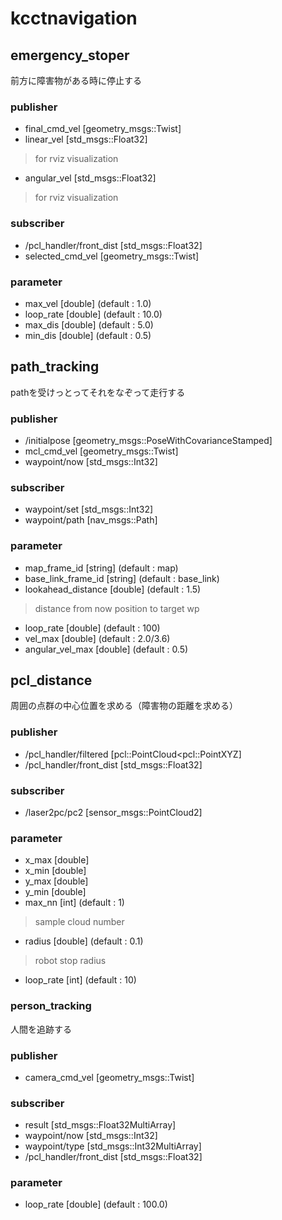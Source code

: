 # kcctnavigation
## emergency_stoper
前方に障害物がある時に停止する
### publisher
* final_cmd_vel [geometry_msgs::Twist]
* linear_vel [std_msgs::Float32]
> for rviz visualization
* angular_vel [std_msgs::Float32]
> for rviz visualization
### subscriber
* /pcl_handler/front_dist [std_msgs::Float32]
* selected_cmd_vel [geometry_msgs::Twist]
### parameter
* max_vel [double] (default : 1.0)
* loop_rate [double] (default : 10.0)
* max_dis [double] (default : 5.0)
* min_dis [double] (default : 0.5)


## path_tracking
pathを受けっとってそれをなぞって走行する
### publisher
* /initialpose [geometry_msgs::PoseWithCovarianceStamped]
* mcl_cmd_vel [geometry_msgs::Twist]
* waypoint/now [std_msgs::Int32]
### subscriber
* waypoint/set [std_msgs::Int32]
* waypoint/path [nav_msgs::Path]
### parameter
* map_frame_id [string] (default : map)
* base_link_frame_id [string] (default : base_link)
* lookahead_distance [double] (default : 1.5)
>distance from now position to target wp
* loop_rate [double] (default : 100)
* vel_max [double] (default : 2.0/3.6)
* angular_vel_max [double] (default : 0.5)


## pcl_distance
周囲の点群の中心位置を求める（障害物の距離を求める）
### publisher
* /pcl_handler/filtered [pcl::PointCloud<pcl::PointXYZ]
* /pcl_handler/front_dist [std_msgs::Float32]
### subscriber
* /laser2pc/pc2 [sensor_msgs::PointCloud2]
### parameter
* x_max [double]
* x_min [double]
* y_max [double]
* y_min [double]
* max_nn [int] (default : 1)
> sample cloud number
* radius [double] (default : 0.1)
> robot stop radius
* loop_rate [int] (default : 10)


### person_tracking
人間を追跡する
### publisher
* camera_cmd_vel [geometry_msgs::Twist]
### subscriber
* result [std_msgs::Float32MultiArray]
* waypoint/now [std_msgs::Int32]
* waypoint/type [std_msgs::Int32MultiArray]
* /pcl_handler/front_dist [std_msgs::Float32]
### parameter
* loop_rate [double] (default : 100.0)